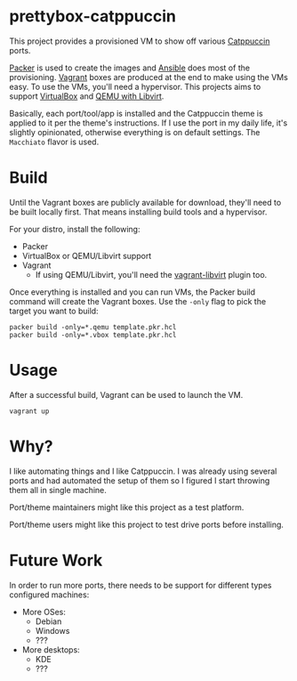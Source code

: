 # prettybox-catppuccin
This project provides a provisioned VM to show off various [Catppuccin](https://github.com/catppuccin) ports.

[Packer](https://www.packer.io/) is used to create the images and [Ansible](https://docs.ansible.com/ansible/latest/index.html) does most of the provisioning. [Vagrant](https://www.vagrantup.com/docs) boxes are produced at the end to make using the VMs easy. To use the VMs, you'll need a hypervisor. This projects aims to support [VirtualBox](https://www.oracle.com/virtualization/virtualbox/) and [QEMU with Libvirt](https://unix.stackexchange.com/questions/486301/whats-the-difference-between-kvm-qemu-and-libvirt).

Basically, each port/tool/app is installed and the Catppuccin theme is applied to it per the theme's instructions. If I use the port in my daily life, it's slightly opinionated, otherwise everything is on default settings. The `Macchiato` flavor is used.

# Build
Until the Vagrant boxes are publicly available for download, they'll need to be built locally first. That means installing build tools and a hypervisor.

For your distro, install the following:
- Packer
- VirtualBox or QEMU/Libvirt support
- Vagrant
  - If using QEMU/Libvirt, you'll need the [vagrant-libvirt](https://github.com/vagrant-libvirt/vagrant-libvirt) plugin too.

Once everything is installed and you can run VMs, the Packer build command will create the Vagrant boxes. Use the `-only` flag to pick the target you want to build:

    packer build -only=*.qemu template.pkr.hcl
    packer build -only=*.vbox template.pkr.hcl

# Usage
After a successful build, Vagrant can be used to launch the VM.

    vagrant up


# Why?
I like automating things and I like Catppuccin. I was already using several ports and had automated the setup of them so I figured I start throwing them all in single machine.

Port/theme maintainers might like this project as a test platform.

Port/theme users might like this project to test drive ports before installing.

# Future Work
In order to run more ports, there needs to be support for different types configured machines:
- More OSes:
  - Debian
  - Windows
  - ???
- More desktops:
  - KDE
  - ???

